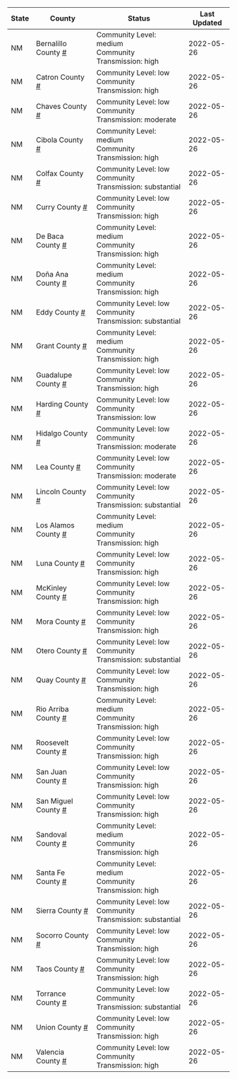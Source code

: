 State | County | Status | Last Updated
--- | --- | --- | --- 
NM | Bernalillo County <a href="#bernalillo_county">#</a> | <a name="bernalillo_county"></a>Community Level: medium<br/>Community Transmission: high | 2022-05-26
NM | Catron County <a href="#catron_county">#</a> | <a name="catron_county"></a>Community Level: low<br/>Community Transmission: high | 2022-05-26
NM | Chaves County <a href="#chaves_county">#</a> | <a name="chaves_county"></a>Community Level: low<br/>Community Transmission: moderate | 2022-05-26
NM | Cibola County <a href="#cibola_county">#</a> | <a name="cibola_county"></a>Community Level: medium<br/>Community Transmission: high | 2022-05-26
NM | Colfax County <a href="#colfax_county">#</a> | <a name="colfax_county"></a>Community Level: low<br/>Community Transmission: substantial | 2022-05-26
NM | Curry County <a href="#curry_county">#</a> | <a name="curry_county"></a>Community Level: low<br/>Community Transmission: high | 2022-05-26
NM | De Baca County <a href="#de_baca_county">#</a> | <a name="de_baca_county"></a>Community Level: medium<br/>Community Transmission: high | 2022-05-26
NM | Doña Ana County <a href="#doña_ana_county">#</a> | <a name="doña_ana_county"></a>Community Level: medium<br/>Community Transmission: high | 2022-05-26
NM | Eddy County <a href="#eddy_county">#</a> | <a name="eddy_county"></a>Community Level: low<br/>Community Transmission: substantial | 2022-05-26
NM | Grant County <a href="#grant_county">#</a> | <a name="grant_county"></a>Community Level: medium<br/>Community Transmission: high | 2022-05-26
NM | Guadalupe County <a href="#guadalupe_county">#</a> | <a name="guadalupe_county"></a>Community Level: low<br/>Community Transmission: high | 2022-05-26
NM | Harding County <a href="#harding_county">#</a> | <a name="harding_county"></a>Community Level: low<br/>Community Transmission: low | 2022-05-26
NM | Hidalgo County <a href="#hidalgo_county">#</a> | <a name="hidalgo_county"></a>Community Level: low<br/>Community Transmission: moderate | 2022-05-26
NM | Lea County <a href="#lea_county">#</a> | <a name="lea_county"></a>Community Level: low<br/>Community Transmission: moderate | 2022-05-26
NM | Lincoln County <a href="#lincoln_county">#</a> | <a name="lincoln_county"></a>Community Level: low<br/>Community Transmission: substantial | 2022-05-26
NM | Los Alamos County <a href="#los_alamos_county">#</a> | <a name="los_alamos_county"></a>Community Level: medium<br/>Community Transmission: high | 2022-05-26
NM | Luna County <a href="#luna_county">#</a> | <a name="luna_county"></a>Community Level: low<br/>Community Transmission: high | 2022-05-26
NM | McKinley County <a href="#mckinley_county">#</a> | <a name="mckinley_county"></a>Community Level: low<br/>Community Transmission: high | 2022-05-26
NM | Mora County <a href="#mora_county">#</a> | <a name="mora_county"></a>Community Level: low<br/>Community Transmission: high | 2022-05-26
NM | Otero County <a href="#otero_county">#</a> | <a name="otero_county"></a>Community Level: low<br/>Community Transmission: substantial | 2022-05-26
NM | Quay County <a href="#quay_county">#</a> | <a name="quay_county"></a>Community Level: low<br/>Community Transmission: high | 2022-05-26
NM | Rio Arriba County <a href="#rio_arriba_county">#</a> | <a name="rio_arriba_county"></a>Community Level: medium<br/>Community Transmission: high | 2022-05-26
NM | Roosevelt County <a href="#roosevelt_county">#</a> | <a name="roosevelt_county"></a>Community Level: low<br/>Community Transmission: high | 2022-05-26
NM | San Juan County <a href="#san_juan_county">#</a> | <a name="san_juan_county"></a>Community Level: low<br/>Community Transmission: high | 2022-05-26
NM | San Miguel County <a href="#san_miguel_county">#</a> | <a name="san_miguel_county"></a>Community Level: low<br/>Community Transmission: high | 2022-05-26
NM | Sandoval County <a href="#sandoval_county">#</a> | <a name="sandoval_county"></a>Community Level: medium<br/>Community Transmission: high | 2022-05-26
NM | Santa Fe County <a href="#santa_fe_county">#</a> | <a name="santa_fe_county"></a>Community Level: medium<br/>Community Transmission: high | 2022-05-26
NM | Sierra County <a href="#sierra_county">#</a> | <a name="sierra_county"></a>Community Level: low<br/>Community Transmission: substantial | 2022-05-26
NM | Socorro County <a href="#socorro_county">#</a> | <a name="socorro_county"></a>Community Level: low<br/>Community Transmission: high | 2022-05-26
NM | Taos County <a href="#taos_county">#</a> | <a name="taos_county"></a>Community Level: low<br/>Community Transmission: high | 2022-05-26
NM | Torrance County <a href="#torrance_county">#</a> | <a name="torrance_county"></a>Community Level: low<br/>Community Transmission: substantial | 2022-05-26
NM | Union County <a href="#union_county">#</a> | <a name="union_county"></a>Community Level: low<br/>Community Transmission: high | 2022-05-26
NM | Valencia County <a href="#valencia_county">#</a> | <a name="valencia_county"></a>Community Level: low<br/>Community Transmission: high | 2022-05-26
